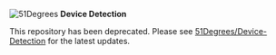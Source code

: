 ![51Degrees](https://51degrees.com/DesktopModules/FiftyOne/Distributor/Logo.ashx?utm_source=github&utm_medium=repository&utm_content=home&utm_campaign=c-open-source "THE Fastest and Most Accurate Device Detection") **Device Detection**

This repository has been deprecated. Please see [51Degrees/Device-Detection](https://github.com/51Degrees/Device-Detection) for the latest updates.

